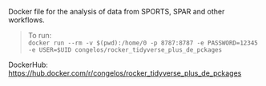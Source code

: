 Docker file for the analysis of data from SPORTS, SPAR and other workflows.  
>To run:  
`docker run --rm -v $(pwd):/home/0 -p 8787:8787 -e PASSWORD=12345 -e USER=$UID congelos/rocker_tidyverse_plus_de_pckages`

DockerHub: https://hub.docker.com/r/congelos/rocker_tidyverse_plus_de_pckages
